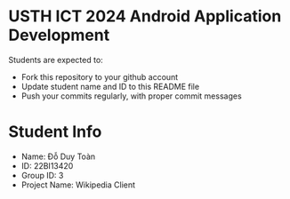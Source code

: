 USTH ICT 2024 Android Application Development
=====================================================

Students are expected to:

* Fork this repository to your github account
* Update student name and ID to this README file
* Push your commits regularly, with proper commit messages

Student Info
=======================

* Name: Đỗ Duy Toàn
* ID: 22BI13420
* Group ID: 3
* Project Name: Wikipedia Client
